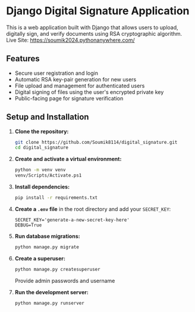 # Django Digital Signature Application

This is a web application built with Django that allows users to upload, digitally sign, and verify documents using RSA cryptographic algorithm.<br> Live Site: https://soumik2024.pythonanywhere.com/

## Features
- Secure user registration and login
- Automatic RSA key-pair generation for new users
- File upload and management for authenticated users
- Digital signing of files using the user's encrypted private key
- Public-facing page for signature verification

## Setup and Installation

1.  **Clone the repository:**
    ```bash
    git clone https://github.com/Soumik8114/digital_signature.git
    cd digital_signature
    ```
2.  **Create and activate a virtual environment:**
    ```bash
    python -m venv venv
    venv/Scripts/Activate.ps1
    ```
3.  **Install dependencies:**
    ```bash
    pip install -r requirements.txt
    ```
4.  **Create a `.env` file** in the root directory and add your `SECRET_KEY`:
    ```
    SECRET_KEY='generate-a-new-secret-key-here'
    DEBUG=True
    ```
5.  **Run database migrations:**
    ```bash
    python manage.py migrate
    ```
6.  **Create a superuser:**
    ```bash
    python manage.py createsuperuser
    ```
    Provide admin passwords and username

7.  **Run the development server:**
    ```bash
    python manage.py runserver
    ```
